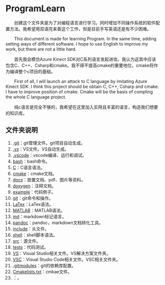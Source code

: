 # ProgramLearn

&emsp;&emsp;创建这个文件夹是为了对编程语言进行学习。同时增加不同操作系统的软件配置方法。我希望用双语完来善这个工作，但是目前手写英语还是有不少困难。

&emsp;&emsp;This document is made for learning Program. In the same time, adding setting ways of different software. I hope to use English to improve my work, but there are not a little hard.

&emsp;&emsp;首先我会模仿Azure Kinect SDK对C系列语言发起进攻。我认为这其中应该包含C、C++、Csharp和cmake。我不得不提高cmake的重要地位，cmake将作为编译整个c项目的基础。

&emsp;&emsp;First of all, I will launch an attack to C language by imitating Azure Kinect SDK. I think this project should be obtain C, C++, Csharp and cmake. I have to improve position of cmake. Cmake will be the basis of compling the whole C language project.

&emsp;&emsp;纯c语言是完全不够的，我希望在这里加入实用且丰富的语言，构造我们想要的知识库。

## 文件夹说明

1. [.git](./.git/)：git管理文件。git项目自动生成。
2. [.vs](./.vs/)：VS文件。VS自动生成。
3. [.vscode](./.vscode/)：vscode编译、运行和调试。
4. [bash](./bash/)：bash命令。
5. [C](./C/)：C语言语法。
6. [cmake](./cmake/)：cmake文档。
7. [docs](./docs/)：放置文档、pdf、图片等资料。
8. [doxygen](./doxygen/)：注释文档。
9. [example](./example/)：代码例子。
10. [git](./git/)：git命令和操作。
11. [LaTex](./LaTex/)：LaTex语法。
12. [MATLAB](./MATLAB/)：MATLAB语法。
13. [md](./md/)：markdown标记语言。
14. [pandoc](./pandoc/)：pandoc，markdown文档转化工具。
15. [include](./include/)：头文件。
16. [shell](./shell/)：shell脚本语法。
17. [src](./src/)：源文件。
18. [tests](./tests/)：代码测试。
19. [VS](./VS/)：Visual Studio相关文件。VS解决方案文件夹。
20. [VSC](./VSC/)：Visual Studio Code相关文件。VSC相关文件夹。
21. [.gitmodules](./.gitmodules)：git的依赖库配置。
22. [Cmakelists.txt](./Cmakelists.txt)：cmkae文件。
23. []()：。
